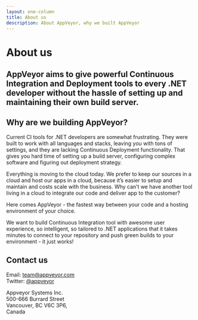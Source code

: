 ```yaml
---
layout: one-column
title: About us
description: About AppVeyor, why we built AppVeyor
---
```


<div class="title">
    <h1>About us</h1>
    <h2>AppVeyor aims to give powerful Continuous Integration and Deployment tools to every .NET developer without the hassle of setting up and maintaining their own build server.</h2>
</div>

## Why are we building AppVeyor?

Current CI tools for .NET developers are somewhat frustrating. They were built to work with all languages and stacks,
leaving you with tons of settings, and they are lacking Continuous Deployment functionality. That gives you hard time
of setting up a build server, configuring complex software and figuring out deployment strategy.

Everything is moving to the cloud today. We prefer to keep our sources in a cloud and host our apps in a cloud,
because it’s easier to setup and maintain and costs scale with the business. Why can’t we have another tool living
in a cloud to integrate our code and deliver app to the customer?

Here comes AppVeyor - the fastest way between your code and a hosting environment of your choice.

We want to build Continuous Integration tool with awesome user experience, so intelligent, so tailored to .NET applications
that it takes minutes to connect to your repository and push green builds to your environment - it just works!

## Contact us

Email: [team@appveyor.com](mailto:team@appveyor.com)<br/>
Twitter: [@appveyor](https://twitter.com/appveyor)

Appveyor Systems Inc.<br/>
500-666 Burrard Street<br/>
Vancouver, BC V6C 3P6,<br/>
Canada
